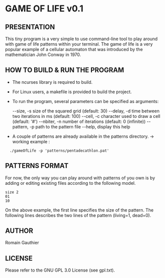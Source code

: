 # GAME OF LIFE v0.1

## PRESENTATION

This tiny program is a very simple to use command-line tool to play around with
game of life patterns within your terminal. The game of life is a very popular
example of a cellular automaton that was introduced by the mathematician John
Conway in 1970.

## HOW TO BUILD & RUN THE PROGRAM

* The ncurses library is required to build.

* For Linux users, a makefile is provided to build the project.

* To run the program, several parameters can be specified as arguments:

   --size,    -s size of the squared grid (default: 30)
   --delay,   -d time between two iterations in ms (default: 100)
   --cell,    -c character used to draw a cell (default: '#')
   --nbiter,  -n number of iterations (default: 0 (infinite))
   --pattern, -p path to the pattern file
   --help,       display this help

* A couple of patterns are already available in the patterns directory.
  -> working example :
```
  ./gameOfLife -p 'patterns/pentadecathlon.pat'
```

## PATTERNS FORMAT

For now, the only way you can play around with patterns of you own is by adding
or editing existing files according to the following model.

```
size 2
01
10
```

On the above example, the first line specifies the size of the pattern. The
following lines describes the two lines of the pattern (living=1, dead=0).

## AUTHOR

Romain Gauthier

## LICENSE

Please refer to the GNU GPL 3.0 License (see gpl.txt).
